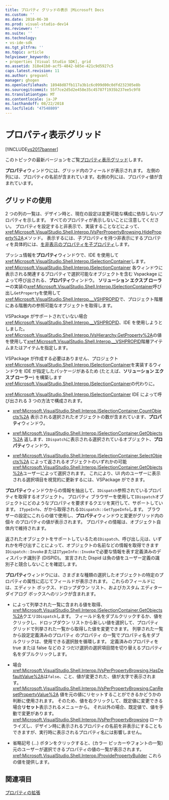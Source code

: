 ```yaml
---
title: プロパティ グリッドの表示 |Microsoft Docs
ms.custom: ''
ms.date: 2018-06-30
ms.prod: visual-studio-dev14
ms.reviewer: ''
ms.suite: ''
ms.technology:
- vs-ide-sdk
ms.tgt_pltfrm: ''
ms.topic: article
helpviewer_keywords:
- properties [Visual Studio SDK], grid
ms.assetid: 318e41b0-acf5-4842-b85e-421c9d5927c5
caps.latest.revision: 11
ms.author: gregvanl
manager: ghogen
ms.openlocfilehash: 18948d87fb117a3b1c6c099d00c0dfd232305e8b
ms.sourcegitcommit: 55f7ce2d5d2e458e35c45787f1935b237ee5c9f8
ms.translationtype: MT
ms.contentlocale: ja-JP
ms.lasthandoff: 08/22/2018
ms.locfileid: "47548809"
---
```

# <a name="properties-display-grid"></a>プロパティ表示グリッド
[!INCLUDE[vs2017banner](../../includes/vs2017banner.md)]

このトピックの最新バージョンをご覧[プロパティ表示グリッド](https://docs.microsoft.com/visualstudio/extensibility/internals/properties-display-grid)します。  
  
**プロパティ**ウィンドウには、グリッド内のフィールドが表示されます。 左側の列には、プロパティの名前が含まれています。右側の列には、プロパティ値が含まれています。  
  
## <a name="working-with-the-grid"></a>グリッドの使用  
 2 つの列の一覧は、デザイン時と、現在の設定は変更可能な構成に依存しないプロパティを示します。 すべてのプロパティが表示しないことに注意してください。 プロパティを設定すると非表示で、実装することなどによって、<xref:Microsoft.VisualStudio.Shell.Interop.IVsPerPropertyBrowsing.HideProperty%2A>メソッド。 表示するには、子プロパティを持つ非表示にするプロパティを具体的には、[を非表示のプロパティを子プロパティ](../../misc/hiding-properties-that-have-child-properties.md)します。  
  
 プッシュ情報を**プロパティ**ウィンドウで、IDE を使用して<xref:Microsoft.VisualStudio.Shell.Interop.ISelectionContainer>します。 <xref:Microsoft.VisualStudio.Shell.Interop.ISelectionContainer> 各ウィンドウに表示される関連するプロパティで選択可能なオブジェクトを含む Vspackage によって呼び出される、**プロパティ**ウィンドウ。 **ソリューション エクスプ ローラー**の実装の<xref:Microsoft.VisualStudio.Shell.Interop.ISelectionContainer>呼び出し`GetProperty`を使用して<xref:Microsoft.VisualStudio.Shell.Interop.__VSHPROPID>で、プロジェクト階層にある階層内の参照可能なオブジェクトを取得します。  
  
 VSPackage がサポートされていない場合<xref:Microsoft.VisualStudio.Shell.Interop.__VSHPROPID>、IDE を使用しようとしました。<xref:Microsoft.VisualStudio.Shell.Interop.IVsHierarchy.GetProperty%2A>の値を使用して<xref:Microsoft.VisualStudio.Shell.Interop.__VSHPROPID>階層アイテムまたはアイテムを指定します。  
  
 VSPackage が作成する必要はありません、プロジェクト<xref:Microsoft.VisualStudio.Shell.Interop.ISelectionContainer>を実装するウィンドウを IDE が指定したパッケージがあるため (たとえば、**ソリューション エクスプ ローラー**) を構築します<xref:Microsoft.VisualStudio.Shell.Interop.ISelectionContainer>の代わりに。  
  
 <xref:Microsoft.VisualStudio.Shell.Interop.ISelectionContainer> IDE によって呼び出される 3 つの方法で構成されます。  
  
-   <xref:Microsoft.VisualStudio.Shell.Interop.ISelectionContainer.CountObjects%2A> 表示される選択されたオブジェクトの数が含まれています、**プロパティ**ウィンドウ。  
  
-   <xref:Microsoft.VisualStudio.Shell.Interop.ISelectionContainer.GetObjects%2A> 返します、`IDispatch`に表示される選択されているオブジェクト、**プロパティ**ウィンドウ。  
  
-   <xref:Microsoft.VisualStudio.Shell.Interop.ISelectionContainer.SelectObjects%2A> によって返されるオブジェクトのいずれかの可能<xref:Microsoft.VisualStudio.Shell.Interop.ISelectionContainer.GetObjects%2A>ユーザーによって選択されます。 これにより、UI 内のユーザーに表示される選択項目を視覚的に更新するには、VSPackage ができます。  
  
 **プロパティ**ウィンドウからの情報を抽出して、`IDispatch`参照されているプロパティを取得するオブジェクト。 プロパティ ブラウザーを使用して`IDispatch`オブジェクトにどのようなプロパティを要求するクエリを実行して、サポートしています。 `ITypeInfo`、がから取得される`IDispatch::GetTypeInfo`します。 ブラウザーの設定にこれらの値で使用し、**プロパティ**ウィンドウと変更がグリッド内の個々 のプロパティの値が表示されます。 プロパティの情報は、オブジェクト自体内で維持されます。  
  
 返されたオブジェクトをサポートしているため`IDispatch`、呼び出し元は、いずれかを呼び出すことによって、オブジェクトの名前などの情報を取得できます`IDispatch::Invoke`または`ITypeInfo::Invoke`で必要な情報を表す定義済みのディスパッチ識別子 (DISPID)。 宣言された Dispid は負の値をユーザー定義の識別子と競合しないことを確認します。  
  
 **プロパティ**ウィンドウには、さまざまな種類の選択したオブジェクトの特定のプロパティの属性に応じてフィールドが表示されます。 これらのフィールドには、エディット ボックス、ドロップダウン リスト、およびカスタム エディター ダイアログ ボックスへのリンクが含まれます。  
  
-   によって列挙された一覧に含まれる値を取得、<xref:Microsoft.VisualStudio.Shell.Interop.ISelectionContainer.GetObjects%2A>クエリ`IDispatch`します。 フィールド名をダブルクリックするか、値をクリックし、ドロップダウン リストから新しい値を選択して、プロパティ グリッドで列挙された一覧から取得した値を変更できます。 列挙された一覧から設定定義済みのプロパティ のプロパティ の一覧でプロパティ名をダブルクリックは、使用できる選択肢を循環します。 定義済みのプロパティを true または false などの 2 つだけ選択の選択項目間を切り替えるプロパティ名をダブルクリックします。  
  
-   場合<xref:Microsoft.VisualStudio.Shell.Interop.IVsPerPropertyBrowsing.HasDefaultValue%2A>は`false`、こと、値が変更された、値が太字で表示されます。 <xref:Microsoft.VisualStudio.Shell.Interop.IVsPerPropertyBrowsing.CanResetPropertyValue%2A> 値を元の値にリセットすることができるかどうかの判断に使用されます。 そのため、値を右クリックして、既定値に変更できる場合**リセット**表示されるメニューから。 それ以外の場合、既定値で、値を手動で変更があります。 <xref:Microsoft.VisualStudio.Shell.Interop.IVsPerPropertyBrowsing> ローカライズし、デザイン時に表示されるプロパティの名前を非表示にすることもできますが、実行時に表示されるプロパティ名には影響しません。  
  
-   省略記号 (...) ボタンをクリックすると、(カラー ピッカーやフォントの一覧) 元のユーザーが選択できるプロパティの値の一覧が表示されます。 <xref:Microsoft.VisualStudio.Shell.Interop.IProvidePropertyBuilder> これらの値を提供します。  
  
## <a name="see-also"></a>関連項目  
 [プロパティの拡張](../../extensibility/internals/extending-properties.md)

